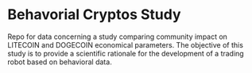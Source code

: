 # Behavorial Cryptos Study
Repo for data concerning a study comparing community impact on LITECOIN and DOGECOIN economical parameters. The objective of this study is to provide a scientific rationale for the development of a trading robot based on behavioral data.
